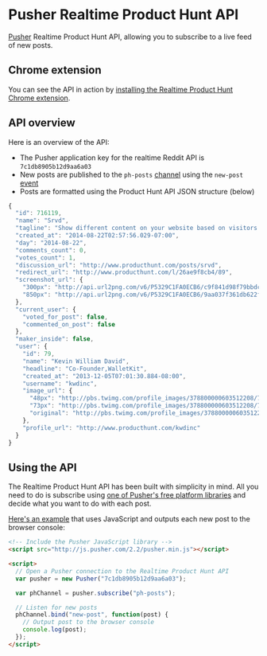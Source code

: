 # Pusher Realtime Product Hunt API

[Pusher](http://pusher.com) Realtime Product Hunt API, allowing you to subscribe to a live feed of new posts.


## Chrome extension

You can see the API in action by [installing the Realtime Product Hunt Chrome extension](https://chrome.google.com/webstore/detail/realtime-product-hunt/cbcmhcjgmcclchcebjlfgpeedjcgjfib?hl=en&gl=GB).


## API overview

Here is an overview of the API:

- The Pusher application key for the realtime Reddit API is `7c1db8905b12d9aa6a03`
- New posts are published to the `ph-posts` [channel](http://pusher.com/docs/client_api_guide/client_channels) using the `new-post` [event](http://pusher.com/docs/client_api_guide/client_events)
- Posts are formatted using the Product Hunt API JSON structure (below)

```javascript
{
  "id": 716119,
  "name": "Srvd",
  "tagline": "Show different content on your website based on visitors.",
  "created_at": "2014-08-22T02:57:56.029-07:00",
  "day": "2014-08-22",
  "comments_count": 0,
  "votes_count": 1,
  "discussion_url": "http://www.producthunt.com/posts/srvd",
  "redirect_url": "http://www.producthunt.com/l/26ae9f8cb4/89",
  "screenshot_url": {
    "300px": "http://api.url2png.com/v6/P5329C1FA0ECB6/c9f841d98f79bbdc05d5b19bcd1fc5d9/png/?thumbnail_max_width=300&url=http%3A%2F%2Fwww.srvd.co%2F",
    "850px": "http://api.url2png.com/v6/P5329C1FA0ECB6/9aa037f361db622fc00cc9e8679608c0/png/?url=http%3A%2F%2Fwww.srvd.co%2F"
  },
  "current_user": {
    "voted_for_post": false,
    "commented_on_post": false
  },
  "maker_inside": false,
  "user": {
    "id": 79,
    "name": "Kevin William David",
    "headline": "Co-Founder,WalletKit",
    "created_at": "2013-12-05T07:01:30.884-08:00",
    "username": "kwdinc",
    "image_url": {
      "48px": "http://pbs.twimg.com/profile_images/378800000603512208/739e6bca8ce5ea41fa01453fd865978c_normal.jpeg",
      "73px": "http://pbs.twimg.com/profile_images/378800000603512208/739e6bca8ce5ea41fa01453fd865978c_bigger.jpeg",
      "original": "http://pbs.twimg.com/profile_images/378800000603512208/739e6bca8ce5ea41fa01453fd865978c.jpeg"
    },
    "profile_url": "http://www.producthunt.com/kwdinc"
  }
}
```


## Using the API

The Realtime Product Hunt API has been built with simplicity in mind. All you need to do is subscribe using [one of Pusher's free platform libraries](http://pusher.com/docs/libraries) and decide what you want to do with each post.

[Here's an example](http://jsbin.com/sikel/2/edit?html,js,console) that uses JavaScript and outputs each new post to the browser console:

```html
<!-- Include the Pusher JavaScript library -->
<script src="http://js.pusher.com/2.2/pusher.min.js"></script>

<script>
  // Open a Pusher connection to the Realtime Product Hunt API
  var pusher = new Pusher("7c1db8905b12d9aa6a03");

  var phChannel = pusher.subscribe("ph-posts");

  // Listen for new posts
  phChannel.bind("new-post", function(post) {
    // Output post to the browser console
    console.log(post);
  });
</script>
```
